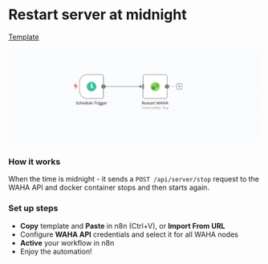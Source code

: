 # Restart server at midnight
[Template](./template.json)

![](workflow.png)


### How it works
When the time is midnight - it sends a `POST /api/server/stop` request to the 
WAHA API and docker container stops and then starts again.

### Set up steps
- **Copy** template and **Paste** in n8n (Ctrl+V), or **Import From URL** 
- Configure **WAHA API** credentials and select it for all WAHA nodes
- **Active** your workflow in n8n
- Enjoy the automation! 
